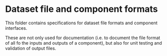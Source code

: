 # Dataset file and component formats

This folder contains specifications for dataset file formats and
component interfaces.

These are not only used for documentation (i.e. to document the file
format of all fo the inputs and outputs of a component), but also for
unit testing and validation of output files.
